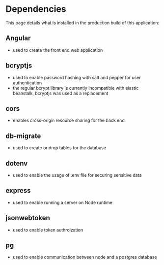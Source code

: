 # Dependencies
This page details what is installed in the production build of this application:

## Angular
- used to create the front end web application

## bcryptjs
- used to enable password hashing with salt and pepper for user authentication
- the regular bcrypt library is currently incompatible with elastic beanstalk, bcryptjs was used as a replacement

## cors
- enables cross-origin resource sharing for the back end

## db-migrate
- used to create or drop tables for the database

## dotenv 
- used to enable the usage of .env file for securing sensitive data

## express
- used to enable running a server on Node runtime

## jsonwebtoken
- used to enable token authroization 

## pg
- used to enable communication between node and a postgres database

